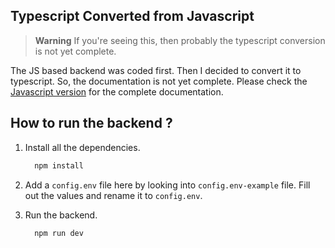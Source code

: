 ## Typescript Converted from Javascript

> **Warning**
> If you're seeing this, then probably the typescript conversion is not yet complete.

The JS based backend was coded first. Then I decided to convert it to typescript. So, the documentation is not yet complete. Please check the [Javascript version](../js/README.md) for the complete documentation.

## How to run the backend ?

1. Install all the dependencies.

    ```bash
      npm install
    ```

2. Add a `config.env` file here by looking into `config.env-example` file. Fill out the values and rename it to `config.env`.

3. Run the backend.

    ```bash
      npm run dev
    ```
